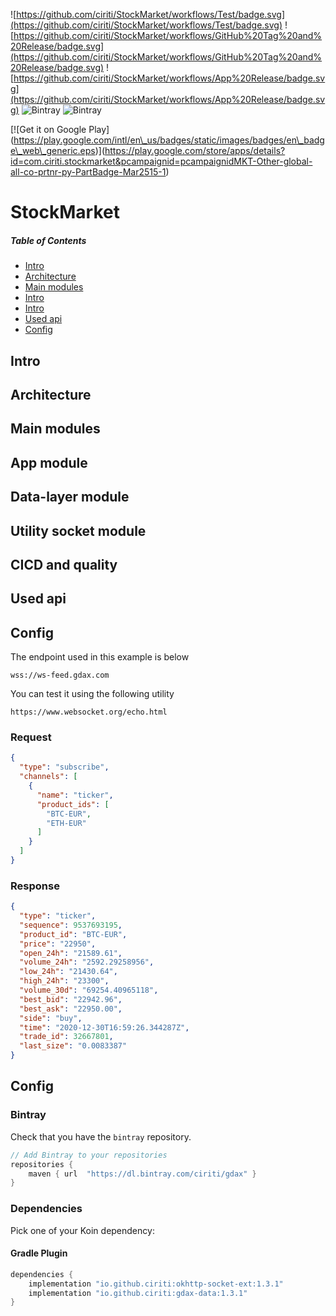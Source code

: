 ![https://github.com/ciriti/StockMarket/workflows/Test/badge.svg](https://github.com/ciriti/StockMarket/workflows/Test/badge.svg)
![https://github.com/ciriti/StockMarket/workflows/GitHub%20Tag%20and%20Release/badge.svg](https://github.com/ciriti/StockMarket/workflows/GitHub%20Tag%20and%20Release/badge.svg)
![https://github.com/ciriti/StockMarket/workflows/App%20Release/badge.svg](https://github.com/ciriti/StockMarket/workflows/App%20Release/badge.svg)
![Bintray](https://img.shields.io/bintray/v/ciriti/gdax/gdax-datalayer?label=gdax-datalayer)
![Bintray](https://img.shields.io/bintray/v/ciriti/gdax/okhttp-socket-ext?label=okhttp-socket-ext)

\[!\[Get it on Google Play\](https://play.google.com/intl/en\_us/badges/static/images/badges/en\_badge\_web\_generic.eps)\](https://play.google.com/store/apps/details?id=com.ciriti.stockmarket&pcampaignid=pcampaignidMKT-Other-global-all-co-prtnr-py-PartBadge-Mar2515-1)
# StockMarket

##### Table of Contents  
- [Intro](#intro)  
- [Architecture](#architecture)  
- [Main modules](#main-modules)  
- [Intro](#intro)  
- [Intro](#intro)  
- [Used api](#used-api)  
- [Config](#config)  

## Intro

## Architecture

## Main modules

## App module

## Data-layer module

## Utility socket module

## CICD and quality

## Used api

## Config

The endpoint used in this example is below 

```
wss://ws-feed.gdax.com
```

You can test it using the following utility 

```
https://www.websocket.org/echo.html
```

### Request

```json
{
  "type": "subscribe",
  "channels": [
    {
      "name": "ticker",
      "product_ids": [
        "BTC-EUR",
        "ETH-EUR"
      ]
    }
  ]
}
```

### Response

```json
{
  "type": "ticker",
  "sequence": 9537693195,
  "product_id": "BTC-EUR",
  "price": "22950",
  "open_24h": "21589.61",
  "volume_24h": "2592.29258956",
  "low_24h": "21430.64",
  "high_24h": "23300",
  "volume_30d": "69254.40965118",
  "best_bid": "22942.96",
  "best_ask": "22950.00",
  "side": "buy",
  "time": "2020-12-30T16:59:26.344287Z",
  "trade_id": 32667801,
  "last_size": "0.0083387"
}
```

## Config 

### Bintray 

Check that you have the `bintray` repository. 

```gradle
// Add Bintray to your repositories
repositories {
    maven { url  "https://dl.bintray.com/ciriti/gdax" }
}
```

### Dependencies

Pick one of your Koin dependency:

#### Gradle Plugin

```gradle
dependencies {
    implementation "io.github.ciriti:okhttp-socket-ext:1.3.1"
    implementation "io.github.ciriti:gdax-data:1.3.1"
}
```
